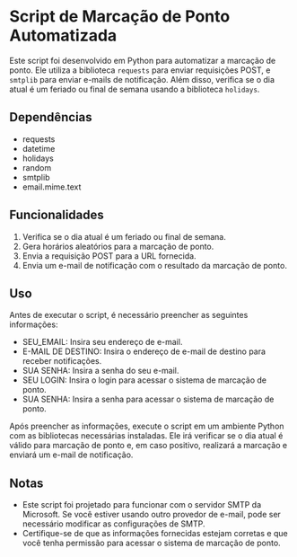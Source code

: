 # Script de Marcação de Ponto Automatizada

Este script foi desenvolvido em Python para automatizar a marcação de ponto. Ele utiliza a biblioteca `requests` para enviar requisições POST, e `smtplib` para enviar e-mails de notificação. Além disso, verifica se o dia atual é um feriado ou final de semana usando a biblioteca `holidays`.

## Dependências

- requests
- datetime
- holidays
- random
- smtplib
- email.mime.text

## Funcionalidades

1. Verifica se o dia atual é um feriado ou final de semana.
2. Gera horários aleatórios para a marcação de ponto.
3. Envia a requisição POST para a URL fornecida.
4. Envia um e-mail de notificação com o resultado da marcação de ponto.

## Uso

Antes de executar o script, é necessário preencher as seguintes informações:

- SEU_EMAIL: Insira seu endereço de e-mail.
- E-MAIL DE DESTINO: Insira o endereço de e-mail de destino para receber notificações.
- SUA SENHA: Insira a senha do seu e-mail.
- SEU LOGIN: Insira o login para acessar o sistema de marcação de ponto.
- SUA SENHA: Insira a senha para acessar o sistema de marcação de ponto.

Após preencher as informações, execute o script em um ambiente Python com as bibliotecas necessárias instaladas. Ele irá verificar se o dia atual é válido para marcação de ponto e, em caso positivo, realizará a marcação e enviará um e-mail de notificação.

## Notas

- Este script foi projetado para funcionar com o servidor SMTP da Microsoft. Se você estiver usando outro provedor de e-mail, pode ser necessário modificar as configurações de SMTP.
- Certifique-se de que as informações fornecidas estejam corretas e que você tenha permissão para acessar o sistema de marcação de ponto. 
